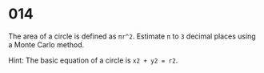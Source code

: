 [_metadata_:number]:-      "14"
[_metadata_:difficulty]:-  "Medium"
[_metadata_:asker]:-       "Google"

# 014

The area of a circle is defined as `πr^2`. Estimate `π` to `3` decimal places using a Monte Carlo method.

Hint: The basic equation of a circle is `x2 + y2 = r2`.
